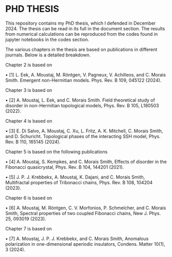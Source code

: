 # PHD THESIS

This repository contains my PhD thesis, which I defended in December 2024. The thesis can be read in its full in the document section. 
The results from numerical calculations can be reproduced from the codes found in jupyter notebooks in the codes section. 

The various chapters in the thesis are based on publications in different journals. Below is a detailed breakdown.

Chapter 2 is based on

• [1] L. Eek, A. Moustaj, M. Röntgen, V. Pagneux, V. Achilleos, and C. Morais Smith. Emergent non-Hermitian models. Phys. Rev. B 109, 045122 (2024).

Chapter 3 is based on

• [2] A. Moustaj, L. Eek, and C. Morais Smith. Field theoretical study of disorder in non-Hermitian topological models, Phys. Rev. B 105, L180503 (2022).

Chapter 4 is based on

• [3] E. Di Salvo, A. Moustaj, C. Xu, L. Fritz, A. K. Mitchell, C. Morais Smith, and D. Schuricht. Topological phases of the interacting SSH model, Phys. Rev. B 110, 165145 (2024).

Chapter 5 is based on the following publications

• [4] A. Moustaj, S. Kempkes, and C. Morais Smith, Effects of disorder in the Fibonacci quasicrystal, Phys. Rev. B 104, 144201 (2021).

• [5] J. P. J. Krebbekx, A. Moustaj, K. Dajani, and C. Morais Smith, Multifractal properties of Tribonacci chains, Phys. Rev. B 108, 104204 (2023).

Chapter 6 is based on

• [6] A. Moustaj, M. Röntgen, C. V. Morfonios, P. Schmelcher, and C. Morais Smith, Spectral properties of two coupled Fibonacci chains, New J. Phys. 25, 093019 (2023).

Chapter 7 is based on

• [7] A. Moustaj, J. P. J. Krebbekx, and C. Morais Smith, Anomalous polarization in one-dimensional aperiodic insulators, Condens. Matter 10(1), 3 (2024).
